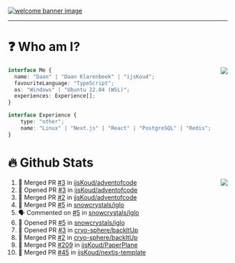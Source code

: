 <h1 align="center" style="display:none;"></h1>

<a href="https://ijskoud.dev/"><img src="https://cdn.ijskoud.dev/files/IIcds5oPKl.png" alt="welcome banner image" /></a>

---

# ❓ Who am I?

<img align="right" src="http://gh-stats.ijskoud.dev/api/top-langs?username=ijsKoud&cache_seconds=1800&layout=compact&hide_border=true&hide_rank=true&show_icons=true&theme=dark&title_color=ffffff&hide_border=true&locale=en" />

```typescript
interface Me {
  name: "Daan" | "Daan Klarenbeek" | "ijsKoud";
  favouriteLanguage: "TypeScript";
  os: "Windows" | "Ubuntu 22.04 (WSL)";
  experiences: Experience[];
}

interface Experience {
    type: "other";
    name: "Linux" | "Next.js" | "React" | "PostgreSQL" | "Redis";
}
```

# 🔥 Github Stats

<img align="right" src="http://gh-stats.ijskoud.dev/api? username=ijsKoud&cache_seconds=1800&hide_border=true&hide_rank=true&show_icons=true&theme=dark&title_color=ffffff&hide_border=true&locale=en">

<!--START_SECTION:activity-->
1. 🎉 Merged PR [#3](https://github.com/ijsKoud/adventofcode/pull/3) in [ijsKoud/adventofcode](https://github.com/ijsKoud/adventofcode)
2. 💪 Opened PR [#3](https://github.com/ijsKoud/adventofcode/pull/3) in [ijsKoud/adventofcode](https://github.com/ijsKoud/adventofcode)
3. 🎉 Merged PR [#2](https://github.com/ijsKoud/adventofcode/pull/2) in [ijsKoud/adventofcode](https://github.com/ijsKoud/adventofcode)
4. 🎉 Merged PR [#5](https://github.com/snowcrystals/iglo/pull/5) in [snowcrystals/iglo](https://github.com/snowcrystals/iglo)
5. 🗣 Commented on [#5](https://github.com/snowcrystals/iglo/issues/5) in [snowcrystals/iglo](https://github.com/snowcrystals/iglo)
6. 💪 Opened PR [#5](https://github.com/snowcrystals/iglo/pull/5) in [snowcrystals/iglo](https://github.com/snowcrystals/iglo)
7. 💪 Opened PR [#3](https://github.com/cryo-sphere/backItUp/pull/3) in [cryo-sphere/backItUp](https://github.com/cryo-sphere/backItUp)
8. 🎉 Merged PR [#2](https://github.com/cryo-sphere/backItUp/pull/2) in [cryo-sphere/backItUp](https://github.com/cryo-sphere/backItUp)
9. 🎉 Merged PR [#209](https://github.com/ijsKoud/PaperPlane/pull/209) in [ijsKoud/PaperPlane](https://github.com/ijsKoud/PaperPlane)
10. 🎉 Merged PR [#45](https://github.com/ijsKoud/nextjs-template/pull/45) in [ijsKoud/nextjs-template](https://github.com/ijsKoud/nextjs-template)
<!--END_SECTION:activity-->

<h1 align="center" style="display:none;"></h1>

